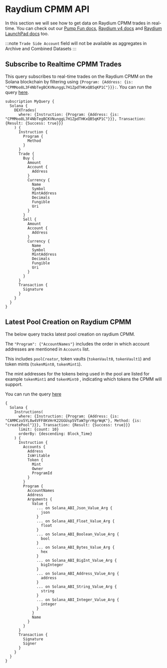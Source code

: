 # Raydium CPMM API

In this section we will see how to get data on Raydium CPMM trades in real-time. You can check out our [Pump Fun docs](https://docs.bitquery.io/docs/blockchain/Solana/Pump-Fun-API/), [Raydium v4 docs](https://docs.bitquery.io/docs/blockchain/Solana/Solana-Raydium-DEX-API/) and [Raydium LaunchPad docs](https://docs.bitquery.io/docs/blockchain/Solana/launchpad-raydium/) too.



:::note
`Trade Side Account` field will not be available as aggregates in Archive and Combined Datasets
:::

<head>
<meta name="title" content="Raydium CPMM API - Monitor Solana Liquidity Pools & Trading Activity"/>
<meta name="description" content="Access real-time data on Raydium's (CPMM) on Solana. Use our API to track liquidity pools, trades, and more."/>
<meta name="robots" content="index, follow"/>
<meta http-equiv="Content-Type" content="text/html; charset=utf-8"/>
<meta name="language" content="English"/>

<!-- Open Graph / Facebook -->

<meta property="og:type" content="website" />
<meta
  property="og:title"
  content="Raydium CPMM API - Real-Time Solana Liquidity Pools & Trades"
/>
<meta
  property="og:description"
  content="Get up-to-date information on Raydium's CPMM on Solana. Use our API to monitor liquidity pools and trading activities."
/>

<!-- Twitter -->

<meta property="twitter:card" content="summary_large_image" />
<meta property="twitter:title" content="Raydium CPMM API - Monitor Solana Liquidity Pools & Trading Activity" />
<meta property="twitter:description" content="Access real-time data on Raydium's CPMM on Solana. Use our API to track liquidity pools, trades, and more." />
</head>

## Subscribe to Realtime CPMM Trades

This query subscribes to real-time trades on the Raydium CPMM on the Solana blockchain by filtering using `{Program: {Address: {is: "CPMMoo8L3F4NbTegBCKVNunggL7H1ZpdTHKxQB5qKP1C"}}}:`.
You can run the query [here](https://ide.bitquery.io/CPMM-trades).

```
subscription MyQuery {
  Solana {
    DEXTrades(
      where: {Instruction: {Program: {Address: {is: "CPMMoo8L3F4NbTegBCKVNunggL7H1ZpdTHKxQB5qKP1C"}}}, Transaction: {Result: {Success: true}}}
    ) {
      Instruction {
        Program {
          Method
        }
      }
      Trade {
        Buy {
          Amount
          Account {
            Address
          }
          Currency {
            Name
            Symbol
            MintAddress
            Decimals
            Fungible
            Uri
          }
        }
        Sell {
          Amount
          Account {
            Address
          }
          Currency {
            Name
            Symbol
            MintAddress
            Decimals
            Fungible
            Uri
          }
        }
      }
      Transaction {
        Signature
      }
    }
  }
}

```

## Latest Pool Creation on Raydium CPMM

The below query tracks latest pool creation on raydium CPMM.

The `"Program": {"AccountNames"}` includes the order in which account addresses are mentioned in `Accounts` list.

This includes `poolCreator`, token vaults (`tokenVault0`, `tokenVault1`) and token mints (`tokenMint0`, `tokenMint1`).

The mint addresses for the tokens being used in the pool are listed for example `tokenMint1` and `tokenMint0` , indicating which tokens the CPMM will support.

You can run the query [here](https://ide.bitquery.io/CPMM-pools-created_1)

```
{
  Solana {
    Instructions(
      where: {Instruction: {Program: {Address: {is: "CAMMCzo5YL8w4VFF8KVHrK22GGUsp5VTaW7grrKgrWqK"}, Method: {is: "createPool"}}}, Transaction: {Result: {Success: true}}}
      limit: {count: 10}
      orderBy: {descending: Block_Time}
    ) {
      Instruction {
        Accounts {
          Address
          IsWritable
          Token {
            Mint
            Owner
            ProgramId
          }
        }
        Program {
          AccountNames
          Address
          Arguments {
            Value {
              ... on Solana_ABI_Json_Value_Arg {
                json
              }
              ... on Solana_ABI_Float_Value_Arg {
                float
              }
              ... on Solana_ABI_Boolean_Value_Arg {
                bool
              }
              ... on Solana_ABI_Bytes_Value_Arg {
                hex
              }
              ... on Solana_ABI_BigInt_Value_Arg {
                bigInteger
              }
              ... on Solana_ABI_Address_Value_Arg {
                address
              }
              ... on Solana_ABI_String_Value_Arg {
                string
              }
              ... on Solana_ABI_Integer_Value_Arg {
                integer
              }
            }
            Name
          }
        }
      }
      Transaction {
        Signature
        Signer
      }
    }
  }
}

```

